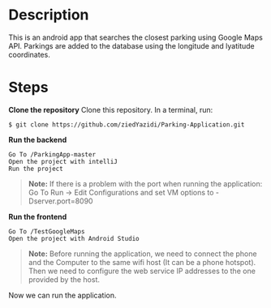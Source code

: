 # Description
This is an android app that searches the closest parking using Google Maps API. Parkings are added to the database using the longitude and lyatitude coordinates.

# Steps

**Clone the repository**
Clone this repository. In a terminal, run:

```
$ git clone https://github.com/ziedYazidi/Parking-Application.git
```


**Run the backend**
```
Go To /ParkingApp-master
Open the project with intelliJ
Run the project
```


> **Note:** If there is a problem with the port when running the application: Go To Run -> Edit Configurations and set VM options to -Dserver.port=8090


**Run the frontend**

```
Go To /TestGoogleMaps
Open the project with Android Studio
```
> **Note:** Before running the application, we need to connect the phone and the Computer to the same wifi host (It can be a phone hotspot). Then we need to configure the web service IP addresses to the one provided by the host.

Now we can run the application.

